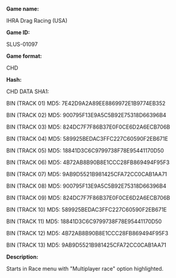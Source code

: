 **Game name:**

IHRA Drag Racing (USA)

**Game ID:**

SLUS-01097

**Game format:**

CHD

**Hash:**

CHD DATA SHA1: 

BIN (TRACK 01) MD5: 7E42D9A2A89EE8869972E1B9774EB352

BIN (TRACK 02) MD5: 900795F13E9A5C5B92E75318D66396B4

BIN (TRACK 03) MD5: 824DC7F7F86B37E0F0CE6D2A6ECB706B

BIN (TRACK 04) MD5: 589925BEDAC3FFC227C60590F2EB671E

BIN (TRACK 05) MD5: 18841D3C6C9799738F78E95441170D50

BIN (TRACK 06) MD5: 4B72AB8B90B8E1CCC28FB869494F95F3

BIN (TRACK 07) MD5: 9AB9D5521B981425CFA72CC0CAB1AA71

BIN (TRACK 08) MD5: 900795F13E9A5C5B92E75318D66396B4

BIN (TRACK 09) MD5: 824DC7F7F86B37E0F0CE6D2A6ECB706B

BIN (TRACK 10) MD5: 589925BEDAC3FFC227C60590F2EB671E

BIN (TRACK 11) MD5: 18841D3C6C9799738F78E95441170D50

BIN (TRACK 12) MD5: 4B72AB8B90B8E1CCC28FB869494F95F3

BIN (TRACK 13) MD5: 9AB9D5521B981425CFA72CC0CAB1AA71

**Description:**

Starts in Race menu with "Multiplayer race" option highlighted.